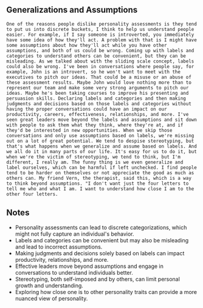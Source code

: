 ## Generalizations and Assumptions
```
One of the reasons people dislike personality assessments is they tend to put us into discrete buckets, I think to help us understand people easier. For example, if I say someone is introverted, you immediately have some idea of how they'll act. A problem with that is I might have some assumptions about how they'll act while you have other assumptions, and both of us could be wrong. Coming up with labels and categories to understand others can be convenient, but they can be misleading. As we talked about with the sliding scale concept, labels could also be wrong. I've been in conversations where people say, for example, John is an introvert, so he won't want to meet with the executives to pitch our ideas. That could be a misuse or an abuse of these assessment results. Maybe John would love nothing more than to represent our team and make some very strong arguments to pitch our ideas. Maybe he's been taking courses to improve his presenting and persuasion skills. Declaring labels and categories and then making judgments and decisions based on those labels and categories without having the proper conversations could have an impact on our productivity, careers, effectiveness, relationships, and more. I've seen great leaders move beyond the labels and assumptions and sit down with people to ask them what they think, where they're at, and if they'd be interested in new opportunities. When we skip those conversations and only use assumptions based on labels, we're missing out on a lot of great potential. We tend to despise stereotyping, but that's what happens when we generalize and assume based on labels. And we all do it in many parts of our life. It's easy for us to do it, but when we're the victim of stereotyping, we tend to think, but I'm different, I really am. The funny thing is we even generalize and label ourselves, which can be harmful if left unchecked. I find people tend to be harder on themselves or not appreciate the good as much as others can. My friend Vern, the therapist, said this, which is a way to think beyond assumptions. "I don't want just the four letters to tell me who and what I am. I want to understand how close I am to the other four letters.
```

## Notes
- Personality assessments can lead to discrete categorizations, which might not fully capture an individual's behavior.
- Labels and categories can be convenient but may also be misleading and lead to incorrect assumptions.
- Making judgments and decisions solely based on labels can impact productivity, relationships, and more.
- Effective leaders move beyond assumptions and engage in conversations to understand individuals better.
- Stereotyping, both self-imposed and by others, can limit personal growth and understanding.
- Exploring how close one is to other personality traits can provide a more nuanced view of personality.
